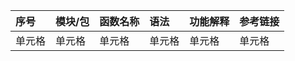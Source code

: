 | 序号 | 模块/包 | 函数名称 |语法|功能解释|参考链接
| :-----| :-----|:----- |:-----| :-----|:----- |
| 单元格 | 单元格 | 单元格 |单元格 | 单元格 | 单元格 |

